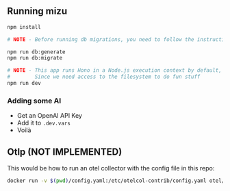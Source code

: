 ## Running mizu

```sh
npm install

# NOTE - Before running db migrations, you need to follow the instructions in `Configuring Neon (the Database)`

npm run db:generate
npm run db:migrate

# NOTE - This app runs Hono in a Node.js execution context by default,
#        Since we need access to the filesystem to do fun stuff
npm run dev 
```


### Adding some AI

- Get an OpenAI API Key
- Add it to `.dev.vars`
- Voilà

## Otlp (NOT IMPLEMENTED)

This would be how to run an otel collector with the config file in this repo:

```sh
docker run -v $(pwd)/config.yaml:/etc/otelcol-contrib/config.yaml otel/opentelemetry-collector-contrib:0.100.0
```